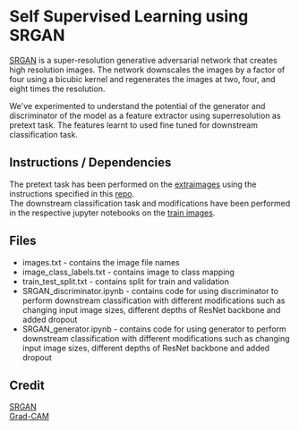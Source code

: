 # Self Supervised Learning using SRGAN

[SRGAN](https://arxiv.org/abs/1609.04802) is a super-resolution generative adversarial network that creates high resolution images. The network downscales the images by a factor of four using a bicubic kernel and regenerates the images at two, four, and eight times the resolution. <br/>

We've experimented to understand the potential of the generator and discriminator of the model as a feature extractor using superresolution as pretext task. The features learnt to used fine tuned for downstream classification task.

## Instructions / Dependencies

The pretext task has been performed on the [extraimages](https://www.kaggle.com/c/cassava-disease/data?select=extraimages.zip) using the  instructions specified in this [repo](https://github.com/Lornatang/SRGAN-PyTorch). <br/>
The downstream classification task and modifications have been performed in the respective jupyter notebooks on the [train images](https://www.kaggle.com/c/cassava-disease/data?select=train.zip).

## Files

- images.txt - contains the image file names
- image_class_labels.txt - contains image to class mapping
- train_test_split.txt - contains split for train and validation
- SRGAN_discriminator.ipynb - contains code for using discriminator to perform downstream classification with different modifications such as changing input image sizes, different depths of ResNet backbone and added dropout
- SRGAN_generator.ipynb - contains code for using generator to perform downstream classification with different modifications such as changing input image sizes, different depths of ResNet backbone and added dropout

## Credit

[SRGAN](https://github.com/Lornatang/SRGAN-PyTorch) <br/>
[Grad-CAM](https://github.com/yaleCat/Grad-CAM-pytorch)
